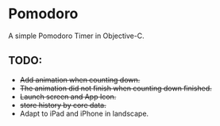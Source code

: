# Pomodoro
A simple Pomodoro Timer in Objective-C.
  
  
## TODO:
* ~~Add animation when counting down.~~
* ~~The animation did not finish when counting down finished.~~
* ~~Launch screen and App Icon.~~
* ~~store history by core data.~~
* Adapt to iPad and iPhone in landscape.